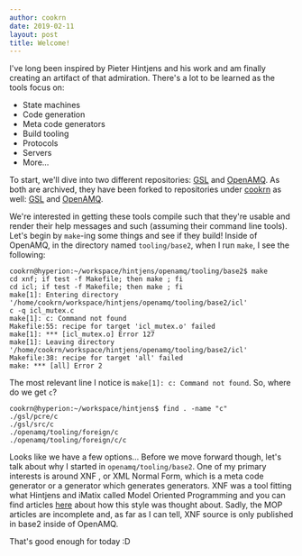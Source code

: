 ```yaml
---
author: cookrn
date: 2019-02-11
layout: post	
title: Welcome!
---
```


I've long been inspired by Pieter Hintjens and his work and am finally
creating an artifact of that admiration. There's a lot to be learned as
the tools focus on:

* State machines
* Code generation
* Meta code generators
* Build tooling
* Protocols
* Servers
* More...

To start, we'll dive into two different repositories: [GSL](https://github.com/imatix/gsl)
and [OpenAMQ](https://github.com/imatix/openamq). As both are archived, they have been
forked to repositories under [cookrn](https://cookrn.github.io/) as well:
[GSL](https://github.com/cookrn/gsl) and [OpenAMQ](https://github.com/cookrn/openamq/).

We're interested in getting these tools compile such that they're usable and render
their help messages and such (assuming their command line tools). Let's begin by
`make`-ing some things and see if they build! Inside of OpenAMQ, in the directory
named `tooling/base2`, when I run `make`, I see the following:

```
cookrn@hyperion:~/workspace/hintjens/openamq/tooling/base2$ make
cd xnf; if test -f Makefile; then make ; fi
cd icl; if test -f Makefile; then make ; fi
make[1]: Entering directory '/home/cookrn/workspace/hintjens/openamq/tooling/base2/icl'
c -q icl_mutex.c
make[1]: c: Command not found
Makefile:55: recipe for target 'icl_mutex.o' failed
make[1]: *** [icl_mutex.o] Error 127
make[1]: Leaving directory '/home/cookrn/workspace/hintjens/openamq/tooling/base2/icl'
Makefile:38: recipe for target 'all' failed
make: *** [all] Error 2
```

The most relevant line I notice is `make[1]: c: Command not found`. So, where do we
get `c`?

```
cookrn@hyperion:~/workspace/hintjens$ find . -name "c"
./gsl/pcre/c
./gsl/src/c
./openamq/tooling/foreign/c
./openamq/tooling/foreign/c/c
```

Looks like we have a few options... Before we move forward though, let's talk about
why I started in `openamq/tooling/base2`. One of my primary interests is around XNF
, or XML Normal Form, which is a meta code generator or a generator which generates
generators. XNF was a tool fitting what Hintjens and iMatix called Model Oriented
Programming and you can find articles [here](https://imatix-legacy.github.io/mop/index.html)
about how this style was thought about. Sadly, the MOP articles are incomplete and,
as far as I can tell, XNF source is only published in base2 inside of OpenAMQ.

That's good enough for today :D
